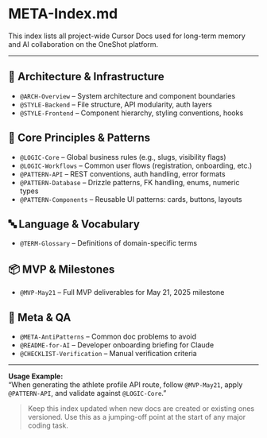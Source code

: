 # META-Index.md

This index lists all project-wide Cursor Docs used for long-term memory and AI collaboration on the OneShot platform.

---

## 🔧 Architecture & Infrastructure
- `@ARCH-Overview` – System architecture and component boundaries
- `@STYLE-Backend` – File structure, API modularity, auth layers
- `@STYLE-Frontend` – Component hierarchy, styling conventions, hooks

## 🧠 Core Principles & Patterns
- `@LOGIC-Core` – Global business rules (e.g., slugs, visibility flags)
- `@LOGIC-Workflows` – Common user flows (registration, onboarding, etc.)
- `@PATTERN-API` – REST conventions, auth handling, error formats
- `@PATTERN-Database` – Drizzle patterns, FK handling, enums, numeric types
- `@PATTERN-Components` – Reusable UI patterns: cards, buttons, layouts

## 🔤 Language & Vocabulary
- `@TERM-Glossary` – Definitions of domain-specific terms

## 📦 MVP & Milestones
- `@MVP-May21` – Full MVP deliverables for May 21, 2025 milestone

## 🚫 Meta & QA
- `@META-AntiPatterns` – Common doc problems to avoid
- `@README-for-AI` – Developer onboarding briefing for Claude
- `@CHECKLIST-Verification` – Manual verification criteria

---

**Usage Example:**  
“When generating the athlete profile API route, follow `@MVP-May21`, apply `@PATTERN-API`, and validate against `@LOGIC-Core`.”

> Keep this index updated when new docs are created or existing ones versioned.
> Use this as a jumping-off point at the start of any major coding task.
